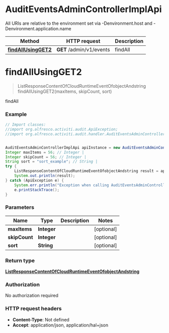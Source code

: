 # AuditEventsAdminControllerImplApi

All URIs are relative to the environment set via -Denvironment.host and -Denvironment.application.name

Method | HTTP request | Description
------------- | ------------- | -------------
[**findAllUsingGET2**](AuditEventsAdminControllerImplApi.md#findAllUsingGET2) | **GET** /admin/v1/events | findAll

<a name="findAllUsingGET2"></a>
# **findAllUsingGET2**
> ListResponseContentOfCloudRuntimeEventOfobjectAndstring findAllUsingGET2(maxItems, skipCount, sort)

findAll

### Example
```java
// Import classes:
//import org.alfresco.activiti.audit.ApiException;
//import org.alfresco.activiti.audit.handler.AuditEventsAdminControllerImplApi;


AuditEventsAdminControllerImplApi apiInstance = new AuditEventsAdminControllerImplApi();
Integer maxItems = 56; // Integer | 
Integer skipCount = 56; // Integer | 
String sort = "sort_example"; // String | 
try {
    ListResponseContentOfCloudRuntimeEventOfobjectAndstring result = apiInstance.findAllUsingGET2(maxItems, skipCount, sort);
    System.out.println(result);
} catch (ApiException e) {
    System.err.println("Exception when calling AuditEventsAdminControllerImplApi#findAllUsingGET2");
    e.printStackTrace();
}
```

### Parameters

Name | Type | Description  | Notes
------------- | ------------- | ------------- | -------------
 **maxItems** | **Integer**|  | [optional]
 **skipCount** | **Integer**|  | [optional]
 **sort** | **String**|  | [optional]

### Return type

[**ListResponseContentOfCloudRuntimeEventOfobjectAndstring**](ListResponseContentOfCloudRuntimeEventOfobjectAndstring.md)

### Authorization

No authorization required

### HTTP request headers

 - **Content-Type**: Not defined
 - **Accept**: application/json, application/hal+json

